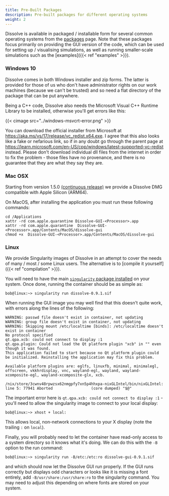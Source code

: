 ```yaml
---
title: Pre-Built Packages
description: Pre-built packages for different operating systems
weight: 2
---
```


Dissolve is available in packaged / installable form for several common operating systems from the [packages](https://www.projectdissolve.com/packages) page.  Note that these packages focus primarily on providing the GUI version of the code, which can be used for setting up / visualising simulations, as well as running smaller-scale simulations such as the [examples]({{< ref "examples" >}}).

### Windows 10

Dissolve comes in both Windows installer and zip forms. The latter is provided for those of us who don't have administrator rights on our work machines (because we can't be trusted) and so need a flat directory of the package that can be put anywhere.

Being a C++ code, Dissolve also needs the Microsoft Visual C++ Runtime Library to be installed, otherwise you'll get errors like this:

{{< cimage src="../windows-msvcrt-error.png" >}}

You can download the official installer from Microsoft at https://aka.ms/vs/17/release/vc_redist.x64.exe.  I agree that this also looks like a fake or nefarious link, so if in any doubt go through the parent page at https://learn.microsoft.com/en-US/cpp/windows/latest-supported-vc-redist instead. Please don't download individual dll files from the internet in order to fix the problem - those files have no provenance, and there is no guarantee that they are what they say they are.

### Mac OSX

Starting from version 1.5.0 [(continuous release)](https://github.com/disorderedmaterials/dissolve/releases/tag/continuous) we provide a Dissolve DMG compatible with Apple Silicon (ARM64).

On MacOS, after installing the application you must run these following commands:

```
cd /Applications
xattr -rd com.apple.quarantine Dissolve-GUI-<Processor>.app
xattr -rd com.apple.quarantine  Dissolve-GUI-<Processor>.app/Contents/MacOS/dissolve-gui
chmod +x  Dissolve-GUI-<Processor>.app/Contents/MacOS/dissolve-gui
```

### Linux


We provide Singularity images of Dissolve in an attempt to cover the needs of many / most / some Linux users. The alternative is to [compile it yourself]({{< ref "compilation" >}}).

You will need to have the main [`singularity` package installed](https://docs.sylabs.io/guides/3.0/user-guide/installation.html) on your system. Once done, running the container should be as simple as:

```
bob@linux:~> singularity run dissolve-0.9.1.sif
```

When running the GUI image you may well find that this doesn't quite work, with errors along the lines of the following:

```
WARNING: passwd file doesn't exist in container, not updating
WARNING: group file doesn't exist in container, not updating
WARNING: Skipping mount /etc/localtime [binds]: /etc/localtime doesn't exist in container
No protocol specified
qt.qpa.xcb: could not connect to display :1
qt.qpa.plugin: Could not load the Qt platform plugin "xcb" in "" even though it was found.
This application failed to start because no Qt platform plugin could be initialized. Reinstalling the application may fix this problem.

Available platform plugins are: eglfs, linuxfb, minimal, minimalegl, offscreen, vkkhrdisplay, vnc, wayland-egl, wayland, wayland-xcomposite-egl, wayland-xcomposite-glx, xcb.

/nix/store/3cwnv48rpwzsx62nmgpfy7xn5p4hhxpa-nixGLIntel/bin/nixGLIntel: line 5: 77941 Aborted                 (core dumped) "$@"
```

The important error here is `qt.qpa.xcb: could not connect to display :1` - you'll need to allow the singularity image to connect to your local display:

```
bob@linux:~> xhost + local:
```

This allows local, non-network connections to your X display (note the trailing `:` on `local`).

Finally, you will probably need to let the container have read-only access to a system directory so it knows what it's doing. We can do this with the `-B` option to the run command:

```
bob@linux:~> singularity run -B/etc:/etc:ro dissolve-gui-0.9.1.sif
```

and which should now let the Dissolve GUI run properly. If the GUI runs correctly but displays odd characters or looks like it is missing a font entirely, add `-B/usr/share:/usr/share:ro` to the singularity command. You may need to adjust this depending on where fonts are stored on your system.
